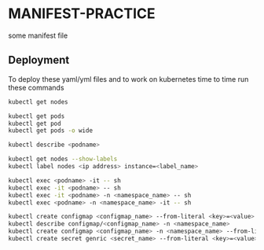 
# MANIFEST-PRACTICE

some manifest file

## Deployment

To deploy these yaml/yml files and to work on kubernetes time to time run these commands

```bash
kubectl get nodes

kubectl get pods
kubectl get pod
kubectl get pods -o wide

kubectl describe <podname>

kubectl get nodes --show-labels
kubectl label nodes <ip address> instance=<label_name>

kubectl exec <podname> -it -- sh
kubectl exec -it <podname> -- sh
kubectl exec -it <podname> -n <namespace_name> -- sh
kubectl exec <podname> -n <namespace_name> -it -- sh

kubectl create configmap <configmap_name> --from-literal <key>=<value>
kubectl describe configmap/<configmap_name> -n <namespace_name>
kubectl create configmap <configmap_name> -n <namespace_name> --from-literal <key>=<value>
kubectl create secret genric <secret_name> --from-literal <key>=<value>
```
